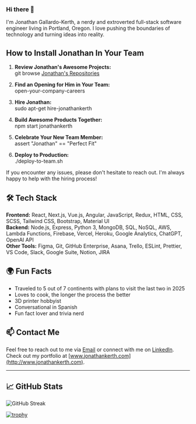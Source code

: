 ### Hi there 👋

I'm Jonathan Gallardo-Kerth, a nerdy and extroverted full-stack software engineer living in Portland, Oregon. I love pushing the boundaries of technology and turning ideas into reality. 

## How to Install Jonathan In Your Team

1. **Review Jonathan's Awesome Projects:**  
git browse [Jonathan's Repositories](https://github.com/jonathankerth?tab=repositories)

2. **Find an Opening for Him in Your Team:**  
open-your-company-careers

3. **Hire Jonathan:**  
sudo apt-get hire-jonathankerth

4. **Build Awesome Products Together:**  
npm start jonathankerth

5. **Celebrate Your New Team Member:**  
assert "Jonathan" == "Perfect Fit"

6. **Deploy to Production:**  
./deploy-to-team.sh

If you encounter any issues, please don't hesitate to reach out. I'm always happy to help with the hiring process!

## 🛠 Tech Stack
**Frontend:** React, Next.js, Vue.js, Angular, JavaScript, Redux, HTML, CSS, SCSS, Tailwind CSS, Bootstrap, Material UI  
**Backend:** Node.js, Express, Python 3, MongoDB, SQL, NoSQL, AWS, Lambda Functions, Firebase, Vercel, Heroku, Google Analytics, ChatGPT, OpenAI API  
**Other Tools:** Figma, Git, GitHub Enterprise, Asana, Trello, ESLint, Prettier, VS Code, Slack, Google Suite, Notion, JIRA

## 🌍 Fun Facts
- Traveled to 5 out of 7 continents with plans to visit the last two in 2025
- Loves to cook, the longer the process the better
- 3D printer hobbyist
- Conversational in Spanish
- Fun fact lover and trivia nerd

## 📫 Contact Me
Feel free to reach out to me via [Email](mailto:Jonathanpkerth@gmail.com) or connect with me on [LinkedIn](https://www.linkedin.com/in/jonathankerth/). Check out my portfolio at [www.jonathankerth.com](http://www.jonathankerth.com).

---

## 📈 GitHub Stats

![GitHub Streak](https://github-readme-streak-stats.herokuapp.com/?user=jonathankerth&theme=radical)


[![trophy](https://github-profile-trophy.vercel.app/?username=jonathankerth&theme=radical)](https://github.com/ryo-ma/github-profile-trophy)

